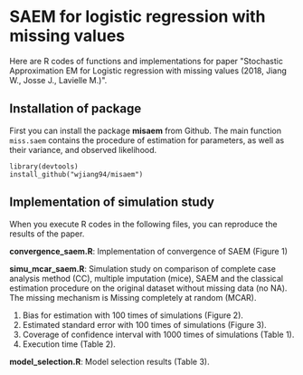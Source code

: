 
# SAEM for logistic regression with missing values
Here are R codes of functions and implementations for paper
"Stochastic Approximation EM for Logistic regression with missing values (2018, Jiang W., Josse J., Lavielle M.)".

## Installation of package 
First you can install the package **misaem** from Github. The main function `miss.saem` contains the procedure of estimation for parameters, as well as their variance, and observed likelihood.
```{r}
library(devtools)
install_github("wjiang94/misaem")
 ```
## Implementation of simulation study

When you execute R codes in the following files, you can reproduce the results of the paper.

**convergence_saem.R**: Implementation of convergence of SAEM (Figure 1)

**simu_mcar_saem.R**: Simulation study on comparison of complete case analysis method (CC), multiple imputation (mice), SAEM and the classical estimation procedure on the original dataset without missing data (no NA). The missing mechanism is Missing completely at random (MCAR).
1. Bias for estimation with 100 times of simulations (Figure 2).
2. Estimated standard error with 100 times of simulations (Figure 3).
3. Coverage of confidence interval with 1000 times of simulations (Table 1).
4. Execution time (Table 2).

**model_selection.R**:  Model selection results (Table 3).
